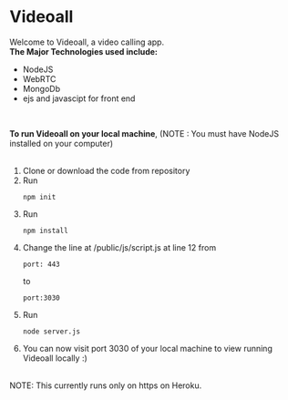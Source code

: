 # Videoall
Welcome to Videoall, a video calling app. </br>
<strong>The Major Technologies used include:</strong> </br>
<ul>
<li>NodeJS</li>
<li>WebRTC</li>
<li>MongoDb</li>
<li>ejs and javascipt for front end</li>
</ul>
</br>

<strong>To run Videoall on your local machine</strong>,  (NOTE : You must have NodeJS installed on your computer)
<ol>  </br>
<li>Clone or download the code from repository</li>

<li>Run 
  
```
npm init
```
  
</li>
<li>Run
  
```
npm install
```
  
 </li>
<li>Change the line at /public/js/script.js at line 12 from
  
```
port: 443
```
  
to 
  
```
port:3030
```
  
</li>
<li>
Run 
  
```
node server.js
```
  
</li>
<li>
You can now visit port 3030 of your local machine to view running Videoall locally :)
</li>
</ol>
</br>
NOTE: This currently runs only on https on Heroku.
